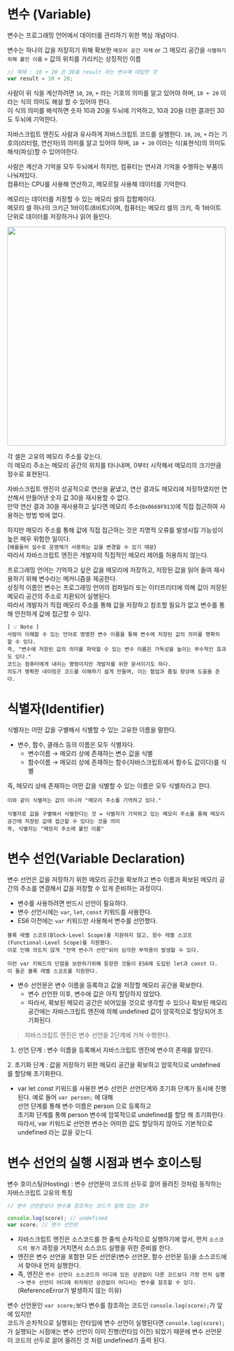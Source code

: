 # 변수 (Variable)

변수는 프로그래밍 언어에서 데이터를 관리하기 위한 핵심 개념이다.

변수는 하나의 값을 저장히기 위해 확보한 `메모리 공간 자체` or 그 메모리 공간을 `식별하기 위해 붙인 이름` = 값의 위치를 가리키는 상징적인 이름

```js
// 예제 : 10 + 20 은 30을 result 라는 변수에 대입한 것
var result = 10 + 20;
```
사람이 위 식을 계산하려면 `10`, `20`, `+` 라는 기호의 의미를 알고 있어야 하며, `10 + 20` 이라는 식의 의미도 해설 할 수 있어야 한다.<br>
이 식의 의미를 해석하면 숫자 10과 20을 두뇌에 기억하고, 10과 20을 더한 결과인 30도 두뇌에 기억한다.

자바스크립트 엔진도 사람과 유사하게 자바스크립트 코드를 실행한다.
`10`, `20`, `+` 라는 기호의(리터럴, 연산자)의 의미를 알고 있어야 하며, `10 + 20` 이라는 식(표현식)의 의미도 해석(파싱)할 수 있어야한다.

사람은 계산과 기억을 모두 두뇌에서 하지만, 컴퓨터는 연사과 기억을 수행하는 부품이 나눠져있다.<br>
컴퓨터는 CPU를 사용해 연산하고, 메모르릴 사용해 데이터를 기억한다.

메모리는 데이터를 저장할 수 있는 메모리 셀의 집합체이다.<br>
메모리 셀 하나의 크키근 1바이트(8비트)이며, 컴퓨터는 메모리 셀의 크키, 즉 1바이트 단위로 데이터를 저장하거나 읽어 들인다.

<img src="https://camo.githubusercontent.com/c1e0dfe10ea55b2b371555ecd8e4d5d7574e4a9ed97584594d28ef0ddd8d8607/68747470733a2f2f696d67312e6461756d63646e2e6e65742f7468756d622f523132383078302f3f73636f64653d6d746973746f72793226666e616d653d6874747073253341253246253246626c6f672e6b616b616f63646e2e6e6574253246646e2532466262356a6f622532466274726c7972624f4637462532465053516b6a4a6f34436b7779313963624563716a644b253246696d672e706e67" width="500px"/>

각 셀은 고유의 메모리 주소를 갖는다.<br>
이 메모리 주소는 메모리 공간의 위치를 타나내며, 0부터 시작해서 메모리의 크기만큼 정수로 표현된다.

자바스크립트 엔진이 성공적으로 연산을 끝냈고, 연산 결과도 메모리에 저장하였지만 연산해서 만들어낸 숫자 값 30을 재사용할 수 없다.<br>
만약 연산 결과 30을 재사용하고 싶다면 메모리 주소(`0x0669F913`)에 직접 접근하여 사용하는 방법 밖에 없다.

하지만 메모리 주소를 통해 값에 직접 접근하는 것은 치명적 오류를 발생시킬 가능성이 높은 매우 위험한 일이다.<br>
(`예를들어 실수로 운영체가 사용하는 값을 변경할 수 있기 때문`)<br>
따라서 자바스크립트 엔진은 개발자의 직접적인 메모리 제어를 허용하지 않는다.

프로그래밍 언어는 기억하고 싶은 값을 메모리에 저장하고, 저장된 값을 읽어 들여 재사용하기 위해 변수라는 메커니즘을 제공한다.<br>
상징적 이름인 변수는 프로그래밍 언어의 컴파일러 또는 이터프리터에 의해 값이 저장된 메모리 공간의 주소로 치환되어 실행된다.<br>
따라서 개발자가 직접 메모리 주소를 통해 값을 저장하고 참조할 필요가 없고 변수를 통해 안전하게 값에 접근할 수 있다.

```
[ 💡 Note ]
사람이 이해할 수 있는 언어로 명명한 변수 이름을 통해 변수에 저장된 값의 의미를 명확히 할 수 있다.
즉, "변수에 저장된 값의 의미를 파악할 수 있는 변수 이름은 가독성을 높이는 부수적인 효과도 있다."
코드는 컴퓨터에게 내리는 명령이지만 개발자를 위한 문서이기도 하다.
의도가 명확한 네이밍은 코드를 이해하기 쉽게 만들며, 이는 협업과 품질 향상에 도움을 준다.
```

# 식별자(Identifier)

식별자는 어떤 값을 구별해서 식별할 수 있는 고유한 이름을 말한다.

- 변수, 함수, 클래스 등의 이름은 모두 식별자다.
  - 변수이름 → 메모리 상에 존재하는 변수 값을 식별
  - 함수이름 → 메모리 상에 존재하는 함수(자바스크립트에서 함수도 값이다)를 식별
  

즉, 메모리 상에 존재하는 어떤 값을 식별할 수 있는 이름은 모두 식별자라고 한다.

```
이와 같이 식별자는 값이 아니라 "메모리 주소를 기억하고 있다."

식별자로 값을 구별해서 식별한다는 것 = 식별자가 기억하고 있는 메모리 주소를 통해 메모리 공간에 저장된 값에 접근할 수 있다는 것을 의미
즉, 식별자는 "메모리 주소에 붙인 이름"
```

# 변수 선언(Variable Declaration)

변수 선언은  값을 저장하기 위한 메모리 공간을 확보하고 변수 이름과 확보된 메모리 공간의 주소를 연결해서 값을 저장할 수 있게 준비하는 과정이다.

- 변수를 사용하려면 반드시 선언이 필요하다.
- 변수 선언시에는 `var`, `let`, `const` 키워드를 사용한다.
- ES6 이전에는 `var` 키워드만 사용해서 변수를 선언했다.

```
블록 레벨 스코프(Block-Level Scope)를 지원하지 않고, 함수 레벨 스코프(Functional-Level Scope)를 지원했다.
이로 인해 의도치 않게 "전역 변수가 선언"되어 심각한 부작용이 발생할 수 있다.

이런 var 키워드의 단점을 보완하기위해 등장한 것들이 ES6에 도입된 let과 const 다.
이 둘은 블록 레벨 스코프를 지원한다.
```
- 변수 선언문은 변수 이름을 등록하고 값을 저장할 메모리 공간을 확보한다.
  - 변수 선언한 이후, 변수에 값은 아직 할당하지 않았다.
  - 따라서, 확보된 메모리 공간은 비어있을 것으로 생각할 수 있으나 확보된 메모리 공간에는 자바스크립트 엔진에 의해 undefined 값이 암묵적으로 할당되어 초기화된다.
  
>자바스크립트 엔진은 변수 선언을 2단계에 거쳐 수행한다.

1. 선언 단계 : 변수 이름을 등록해서 자바스크립트 엔진에 변수의 존재를 알린다.

2️. 초기화 단계 : 값을 저장하기 위한 메모리 공간을 확보하고 암묵적으로 undefined 를 할당해 초기화한다.

- var let const 키워드를 사용한 변수 선언은 선언단계와 초기화 단계가 동시에 진행 된다.
예로 들어 `var person;` 에 대해<br>
선언 단계를 통해 변수 이름은 person 으로 등록하고<br>
초기화 단계를 통해 person 변수에 암묵적으로 undefined를 할당 해 초기화한다.<br>
따라서, var 키워드로 선언한 변수는 어떠한 값도 할당하지 않아도 기본적으로 undefined 라는 값을 갖는다.<br>

# 변수 선언의 실행 시점과 변수 호이스팅

변수 호이스팅(Hosting) : 변수 선언문이 코드의 선두로 끌어 올려진 것처럼 동작하는 자바스크립트 고유의 특징

```js
// 변수 선언문보다 변수를 참조하는 코드가 앞에 있는 경우

console.log(score); // undefined
var score; // 변수 선언문
```

- 자바스크립트 엔진은 소스코드를 한 줄씩 순차적으로 실행하기에 앞서, 먼저 `소스코드의 평가` 과정을 거치면서 소스코드 실행을 위한 준비를 한다.
- 엔진은 변수 선언을 포함한 모든 선언문(변수 선언문, 함수 선언문 등)을 소스코드에서 찾아내 먼저 실행한다.
- 즉, 엔진은 `변수 선언이 소스코드의 어디에 있든 상관없이 다른 코드보다 가장 먼저 실행` -> `변수 선언이 어디에 위치하던 상관없이 어디서는 변수를 참조할 수 있다.` (ReferenceError가 발생하지 않는 이유)

변수 선언문인 `var score;`보다 변수를 참조하는 코드인 `console.log(score);`가 앞에 있지만<br>
코드가 순차적으로 실행되는 런타임에 변수 선언이 실행된다면 `console.log(score);`가 실행되는 시점에는 변수 선언이 이미 진행(런타임 이전) 되었기 때문에 변수 선언문이 코드의 선두로 끌어 올려진 것 처럼 undefined가 출력 된다.


